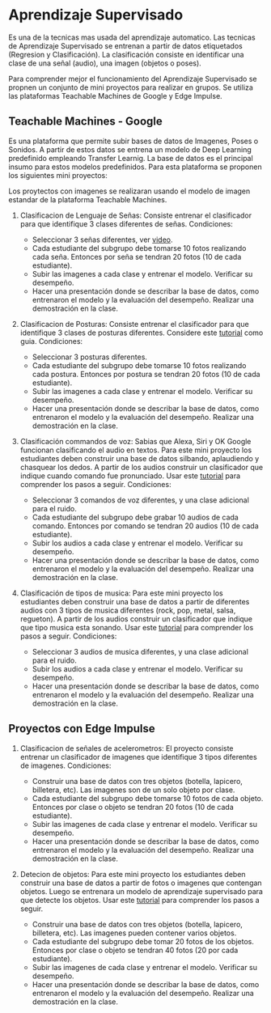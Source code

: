 # Aprendizaje Supervisado
Es una de la tecnicas mas usada del aprendizaje automatico. Las tecnicas de Aprendizaje Supervisado se entrenan a partir de datos etiquetados (Regresion y Clasificación). La clasificación consiste en identificar una clase de una señal (audio), una imagen (objetos o poses). <br>

Para comprender mejor el funcionamiento del Aprendizaje Supervisado se propnen un conjunto de mini proyectos para realizar en grupos. Se utiliza las plataformas Teachable Machines de Google y Edge Impulse.

## Teachable Machines - Google
Es una plataforma que permite subir bases de datos de Imagenes, Poses o Sonidos. A partir de estos datos se entrena un modelo de Deep Learning predefinido empleando Transfer Learnig. La base de datos es el principal insumo para estos modelos predefinidos. Para esta plataforma se proponen los siguientes mini proyectos: <br>

Los proytectos con imagenes se realizaran usando el modelo de imagen estandar de la plataforma Teachable Machines.

1. Clasificacion de Lenguaje de Señas: Consiste entrenar el clasificador para que identifique 3 clases diferentes de señas. Condiciones:
   * Seleccionar 3 señas diferentes, ver [video](https://www.youtube.com/watch?v=EOcVvy1mcYI). 
   * Cada estudiante del subgrupo debe tomarse 10 fotos realizando cada seña. Entonces por seña se tendran 20 fotos (10 de cada estudiante).
   * Subir las imagenes a cada clase y entrenar el modelo. Verificar su desempeño.
   * Hacer una presentación donde se describar la base de datos, como entrenaron el modelo y la evaluación del desempeño. Realizar una demostración en la clase.

2. Clasificacion de Posturas: Consiste entrenar el clasificador para que identifique 3 clases de posturas diferentes. Considere este [tutorial](https://medium.com/@warronbebster/teachable-machine-tutorial-head-tilt-f4f6116f491) como guia. Condiciones:
   * Seleccionar 3 posturas diferentes. 
   * Cada estudiante del subgrupo debe tomarse 10 fotos realizando cada postura. Entonces por postura se tendran 20 fotos (10 de cada estudiante).
   * Subir las imagenes a cada clase y entrenar el modelo. Verificar su desempeño.
   * Hacer una presentación donde se describar la base de datos, como entrenaron el modelo y la evaluación del desempeño. Realizar una demostración en la clase.

3. Clasificación commandos de voz: Sabias que Alexa, Siri y OK Google funcionan clasificando el audio en textos. Para este mini proyecto los estudiantes deben construir una base de datos silbando, aplaudiendo y chasquear los dedos. A partir de los audios construir un clasificador que indique cuando comando fue pronunciado. Usar este [tutorial](https://medium.com/@warronbebster/teachable-machine-tutorial-snap-clap-whistle-4212fd7f3555) para comprender los pasos a seguir.
Condiciones:
   * Seleccionar 3 comandos de voz diferentes, y una clase adicional para el ruido. 
   * Cada estudiante del subgrupo debe grabar 10 audios de cada comando. Entonces por comando se tendran 20 audios (10 de cada estudiante).
   * Subir los audios a cada clase y entrenar el modelo. Verificar su desempeño.
   * Hacer una presentación donde se describar la base de datos, como entrenaron el modelo y la evaluación del desempeño. Realizar una demostración en la clase.    

4. Clasificación de tipos de musica: Para este mini proyecto los estudiantes deben construir una base de datos a partir de diferentes audios con 3 tipos de musica diferentes (rock, pop, metal, salsa, regueton). A partir de los audios construir un clasificador que indique que tipo musica esta sonando. Usar este [tutorial](https://medium.com/@165498/teachable-machine-project-a-variation-of-classic-rock-music-9e0caf12bded) para comprender los pasos a seguir.
Condiciones:
   * Seleccionar 3 audios de musica diferentes, y una clase adicional para el ruido. 
   * Subir los audios a cada clase y entrenar el modelo. Verificar su desempeño.
   * Hacer una presentación donde se describar la base de datos, como entrenaron el modelo y la evaluación del desempeño. Realizar una demostración en la clase.   

## Proyectos con Edge Impulse
1. Clasificacion de señales de acelerometros: El proyecto consiste entrenar un clasificador de imagenes que identifique 3 tipos diferentes de imagenes. Condiciones:
   * Construir una base de datos con tres objetos (botella, lapicero, billetera, etc). Las imagenes son de un solo objeto por clase. 
   * Cada estudiante del subgrupo debe tomarse 10 fotos de cada objeto. Entonces por clase o objeto se tendran 20 fotos (10 de cada estudiante).
   * Subir las imagenes de cada clase y entrenar el modelo. Verificar su desempeño.
   * Hacer una presentación donde se describar la base de datos, como entrenaron el modelo y la evaluación del desempeño. Realizar una demostración en la clase.

2. Detecion de objetos: Para este mini proyecto los estudiantes deben construir una base de datos a partir de fotos o imagenes que contengan objetos. Luego se entrenara un modelo de aprendizaje supervisado para que detecte los objetos. Usar este [tutorial](https://docs.edgeimpulse.com/docs/tutorials/end-to-end-tutorials/object-detection/object-detection) para comprender los pasos a seguir.
   * Construir una base de datos con tres objetos (botella, lapicero, billetera, etc). Las imagenes pueden contener varios objetos. 
   * Cada estudiante del subgrupo debe tomar 20 fotos de los objetos. Entonces por clase o objeto se tendran 40 fotos (20 por cada estudiante).
   * Subir las imagenes de cada clase y entrenar el modelo. Verificar su desempeño.
   * Hacer una presentación donde se describar la base de datos, como entrenaron el modelo y la evaluación del desempeño. Realizar una demostración en la clase.
